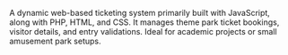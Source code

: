 A dynamic web-based ticketing system primarily built with JavaScript, along with PHP, HTML, and CSS. It manages theme park ticket bookings, visitor details, and entry validations. Ideal for academic projects or small amusement park setups.

